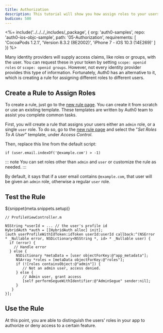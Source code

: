 ```yaml
---
title: Authorization
description: This tutorial will show you how assign roles to your users, and use those claims to authorize or deny a user to perform certain actions in the app.
budicon: 500
---
```


<%= include('../../../_includes/_package', {
  org: 'auth0-samples',
  repo: 'auth0-ios-objc-sample',
  path: '05-Authorization',
  requirements: [
    'CocoaPods 1.2.1',
    'Version 8.3.2 (8E2002)',
    'iPhone 7 - iOS 10.3 (14E269)'
  ]
}) %>

Many identity providers will supply access claims, like roles or groups, with the user. You can request these in your token by setting `scope: openid roles` or `scope: openid groups`. However, not every identity provider provides this type of information. Fortunately, Auth0 has an alternative to it, which is creating a rule for assigning different roles to different users.

## Create a Rule to Assign Roles

To create a rule, just go to the [new rule page](${manage_url}/#/rules/new). You can create it from scratch or use an existing template.  These templates are written by Auth0 team to assist you complete common tasks.

First, you will create a rule that assigns your users either an `admin` role, or a single `user` role. To do so, go to the [new rule page](${manage_url}/#/rules/new) and select the "*Set Roles To A User*" template, under *Access Control*.

Then, replace this line from the default script:

```
if (user.email.indexOf('@example.com') > -1)
```

::: note
You can set roles other than `admin` and `user` or customize the rule as needed.
:::

By default, it says that if a user email contains `@example.com`, that user will be given an `admin` role, otherwise a regular `user` role.

## Test the Rule

${snippet(meta.snippets.setup)}

```objc
// ProfileViewController.m

NSString *userId = ... // the user's profile id
HybridAuth *auth = [[HybridAuth alloc] init];
[auth userProfileWithIdToken:idToken userId:userId callback:^(NSError * _Nullable error, NSDictionary<NSString *, id> * _Nullable user) {
  if (error) {
    // Handle error
  } else {
     NSDictionary *metaData = [user objectForKey:@"app_metadata"];
     NSArray *roles = [metaData objectForKey:@"roles"];
     if (![roles containsObject:@"admin"]) {
        // Not an admin user, access denied.
     } else {
        // Admin user, grant access
        [self performSegueWithIdentifier:@"AdminSegue" sender:nil];
     }
   }
}];
```

## Use the Rule

At this point, you are able to distinguish the users' roles in your app to authorize or deny access to a certain feature.
